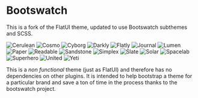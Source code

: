 Bootswatch
==========

This is a fork of the FlatUI theme, updated to use Bootswatch subthemes and SCSS.

![Cerulean](https://bootswatch.com/cerulean/thumbnail.png)
![Cosmo](https://bootswatch.com/cosmo/thumbnail.png)
![Cyborg](https://bootswatch.com/cyborg/thumbnail.png)
![Darkly](https://bootswatch.com/darkly/thumbnail.png)
![Flatly](https://bootswatch.com/flatly/thumbnail.png)
![Journal](https://bootswatch.com/journal/thumbnail.png)
![Lumen](https://bootswatch.com/lumen/thumbnail.png)
![Paper](https://bootswatch.com/paper/thumbnail.png)
![Readable](https://bootswatch.com/readable/thumbnail.png)
![Sandstone](https://bootswatch.com/sandstone/thumbnail.png)
![Simplex](https://bootswatch.com/simplex/thumbnail.png)
![Slate](https://bootswatch.com/slate/thumbnail.png)
![Solar](https://bootswatch.com/solar/thumbnail.png)
![Spacelab](https://bootswatch.com/spacelab/thumbnail.png)
![Superhero](https://bootswatch.com/superhero/thumbnail.png)
![United](https://bootswatch.com/united/thumbnail.png)
![Yeti](https://bootswatch.com/yeti/thumbnail.png)

This is a *non functional* theme (just as FlatUI) and therefore has no dependencies on other plugins. It is intended to help bootstrap a theme for a particular brand and save a ton of time in the process thanks to the bootswatch project.
